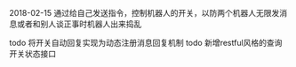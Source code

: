 2018-02-15 通过给自己发送指令，控制机器人的开关，以防两个机器人无限发消息或者和别人谈正事时机器人出来捣乱

todo 将开关自动回复实现为动态注册消息回复机制
todo 新增restful风格的查询开关状态接口

